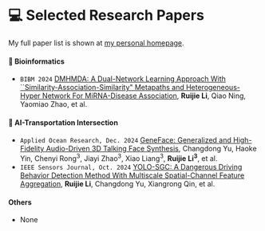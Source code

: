 
# 💻 Selected Research Papers

My full paper list is shown at [my personal homepage](https://reyjerry.github.io).

#### 🧬 Bioinformatics
- ``BIBM 2024`` [DMHMDA: A Dual-Network Learning Approach With ``Similarity-Association-Similarity" Metapaths and Heterogeneous-Hyper Network For MiRNA-Disease Association](https://arxiv.org/abs/2006.04558), **Ruijie Li**, Qiao Ning, Yaomiao Zhao, et al.

#### 🚗 AI-Transportation Intersection
- ``Applied Ocean Research, Dec. 2024`` [GeneFace: Generalized and High-Fidelity Audio-Driven 3D Talking Face Synthesis](https://openreview.net/forum?id=YfwMIDhPccD), Changdong Yu, Haoke Yin, Chenyi Rong<sup>3</sup>, Jiayi Zhao<sup>3</sup>, Xiao Liang<sup>3</sup>, **Ruijie Li<sup>3</sup>**, et al.
- ``IEEE Sensors Journal, Oct. 2024`` [YOLO-SGC: A Dangerous Driving Behavior Detection Method With Multiscale Spatial-Channel Feature Aggregation](https://ieeexplore.ieee.org/abstract/document/10680977), **Ruijie Li**, Changdong Yu, Xiangrong Qin, et al.

#### Others
- None

